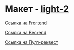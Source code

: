 # Макет - [light-2](https://www.figma.com/file/6FMWkB94wE7KTkcCgUXtnC/%D0%94%D0%B8%D0%BF%D0%BB%D0%BE%D0%BC%D0%BD%D1%8B%D0%B9-%D0%BF%D1%80%D0%BE%D0%B5%D0%BA%D1%82?type=design&node-id=1-298&mode=design&t=FiOutvlzorQEPIq8-0)


[Ссылка на Frontend](https://movies-explorer.khr.nomoredomainsrocks.ru)  

[Ссылка на Beckend](https://api.movies-explorer.khr.nomoredomainsrocks.ru)

[Ссылка на Пулл-реквест](https://github.com/khrabanm/movies-explorer-frontend/pull/2)